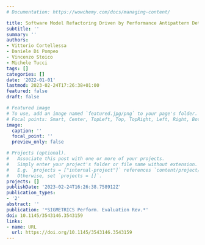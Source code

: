 ```yaml
---
# Documentation: https://wowchemy.com/docs/managing-content/

title: Software Model Refactoring Driven by Performance Antipattern Detection
subtitle: ''
summary: ''
authors:
- Vittorio Cortellessa
- Daniele Di Pompeo
- Vincenzo Stoico
- Michele Tucci
tags: []
categories: []
date: '2022-01-01'
lastmod: 2023-02-24T17:26:38+01:00
featured: false
draft: false

# Featured image
# To use, add an image named `featured.jpg/png` to your page's folder.
# Focal points: Smart, Center, TopLeft, Top, TopRight, Left, Right, BottomLeft, Bottom, BottomRight.
image:
  caption: ''
  focal_point: ''
  preview_only: false

# Projects (optional).
#   Associate this post with one or more of your projects.
#   Simply enter your project's folder or file name without extension.
#   E.g. `projects = ["internal-project"]` references `content/project/deep-learning/index.md`.
#   Otherwise, set `projects = []`.
projects: []
publishDate: '2023-02-24T16:26:38.758912Z'
publication_types:
- '2'
abstract: ''
publication: '*SIGMETRICS Perform. Evaluation Rev.*'
doi: 10.1145/3543146.3543159
links:
- name: URL
  url: https://doi.org/10.1145/3543146.3543159
---
```

